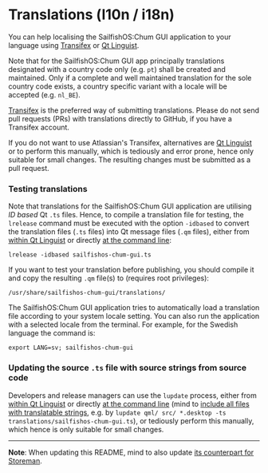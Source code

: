 # Translations (l10n / i18n)

You can help localising the SailfishOS:Chum GUI application to your language using [Transifex](https://app.transifex.com/olf/sailfishos-chum-gui/) or [Qt Linguist](https://doc.qt.io/qt-5/qtlinguist-index.html).

Note that for the SailfishOS:Chum GUI app principally translations designated with a country code only (e.g. `pt`) shall be created and maintained.  Only if a complete and well maintained translation for the sole country code exists, a country specific variant with a locale will be accepted (e.g. `nl_BE`).

[Transifex](https://app.transifex.com/olf/sailfishos-chum-gui/) is the preferred way of submitting translations.  Please do not send pull requests (PRs) with translations directly to GitHub, if you have a Transifex account.

If you do not want to use Atlassian's Transifex, alternatives are [Qt Linguist](https://doc.qt.io/qt-5/linguist-translators.html) or to perform this manually, which is tediously and error prone, hence only suitable for small changes.  The resulting changes must be submitted as a pull request.

### Testing translations

Note that translations for the SailfishOS:Chum GUI application are utilising *ID based* Qt `.ts` files.  Hence, to compile a translation file for testing, the `lrelease` command must be executed with the option `-idbased` to convert the translation files (`.ts` files) into Qt message files (`.qm` files), either from [within Qt Linguist](https://doc.qt.io/qtcreator/creator-editor-external.html) or directly [at the command line](https://doc.qt.io/qt-5/linguist-manager.html):
```
lrelease -idbased sailfishos-chum-gui.ts
```
If you want to test your translation before publishing, you should compile it and copy the resulting `.qm` file(s) to (requires root privileges):
```
/usr/share/sailfishos-chum-gui/translations/
```
The SailfishOS:Chum GUI application tries to automatically load a translation file according to your system locale setting.  You can also run the application with a selected locale from the terminal.  For example, for the Swedish language the command is:
```
export LANG=sv; sailfishos-chum-gui
```

### Updating the source `.ts` file with source strings from source code 

Developers and release managers can use the `lupdate` process, either from [within Qt Linguist](https://doc.qt.io/qtcreator/creator-editor-external.html) or directly [at the command line](https://doc.qt.io/qt-5/linguist-manager.html) (mind to [include all files with translatable strings](https://github.com/storeman-developers/harbour-storeman/pull/431#issuecomment-1659024529), e.g. by `lupdate qml/ src/ *.desktop -ts translations/sailfishos-chum-gui.ts`), or tediously perform this manually, which hence is only suitable for small changes.

---------------------------------------------

**Note**: When updating this README, mind to also update [its counterpart for Storeman](https://github.com/storeman-developers/harbour-storeman/blob/devel/translations/README.md).
